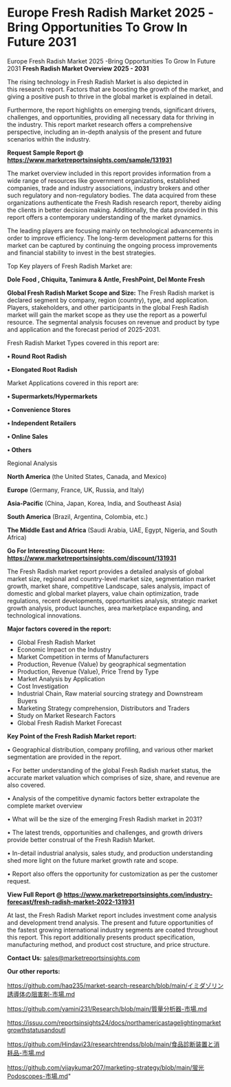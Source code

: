 # Europe Fresh Radish Market 2025 -Bring Opportunities To Grow In Future 2031
Europe Fresh Radish Market 2025 -Bring Opportunities To Grow In Future 2031
<Strong> Fresh Radish Market Overview 2025 - 2031</strong>

The rising technology in Fresh Radish Market is also depicted in this research report. Factors that are boosting the growth of the market, and giving a positive push to thrive in the global market is explained in detail.

Furthermore, the report highlights on emerging trends, significant drivers, challenges, and opportunities, providing all necessary data for thriving in the industry. This report market research offers a comprehensive perspective, including an in-depth analysis of the present and future scenarios within the industry.

<strong>Request Sample Report @ <a href=https://www.marketreportsinsights.com/sample/131931>https://www.marketreportsinsights.com/sample/131931</a></strong>

The market overview included in this report provides information from a wide range of resources like government organizations, established companies, trade and industry associations, industry brokers and other such regulatory and non-regulatory bodies. The data acquired from these organizations authenticate the Fresh Radish research report, thereby aiding the clients in better decision making. Additionally, the data provided in this report offers a contemporary understanding of the market dynamics.

The leading players are focusing mainly on technological advancements in order to improve efficiency. The long-term development patterns for this market can be captured by continuing the ongoing process improvements and financial stability to invest in the best strategies.

Top Key players of Fresh Radish Market are:

<strong>Dole Food , Chiquita, Tanimura & Antle, FreshPoint, Del Monte Fresh</strong>

<strong><b>Global Fresh Radish Market Scope and Size:</b></strong>
The Fresh Radish market is declared segment by company, region (country), type, and application. Players, stakeholders, and other participants in the global Fresh Radish market will gain the market scope as they use the report as a powerful resource. The segmental analysis focuses on revenue and product by type and application and the forecast period of 2025-2031.

Fresh Radish Market Types covered in this report are:

<strong>• Round Root Radish

• Elongated Root Radish</strong>

Market Applications covered in this report are:

<strong>• Supermarkets/Hypermarkets

• Convenience Stores

• Independent Retailers

• Online Sales

• Others</strong> 

Regional Analysis

<strong>North America</strong> (the United States, Canada, and Mexico)

<strong>Europe</strong> (Germany, France, UK, Russia, and Italy)

<strong>Asia-Pacific</strong> (China, Japan, Korea, India, and Southeast Asia)

<strong>South America</strong> (Brazil, Argentina, Colombia, etc.)

<strong>The Middle East and Africa</strong> (Saudi Arabia, UAE, Egypt, Nigeria, and South Africa)

<strong>Go For Interesting Discount Here: <a href=https://www.marketreportsinsights.com/discount/131931>https://www.marketreportsinsights.com/discount/131931</a></strong>

The Fresh Radish market report provides a detailed analysis of global market size, regional and country-level market size, segmentation market growth, market share, competitive Landscape, sales analysis, impact of domestic and global market players, value chain optimization, trade regulations, recent developments, opportunities analysis, strategic market growth analysis, product launches, area marketplace expanding, and technological innovations.

<strong><b>Major factors covered in the report:</b></strong>
<ul>
  <li>Global Fresh Radish Market </li>
  <li>Economic Impact on the Industry</li>
  <li>Market Competition in terms of Manufacturers</li>
  <li>Production, Revenue (Value) by geographical segmentation</li>
  <li>Production, Revenue (Value), Price Trend by Type</li>
  <li>Market Analysis by Application</li>
  <li>Cost Investigation</li>
  <li>Industrial Chain, Raw material sourcing strategy and Downstream Buyers</li>
  <li>Marketing Strategy comprehension, Distributors and Traders</li>
  <li>Study on Market Research Factors</li>
  <li>Global Fresh Radish Market Forecast</li>
</ul>

<strong><b>Key Point of the Fresh Radish Market report:</b></strong>

• Geographical distribution, company profiling, and various other market segmentation are provided in the report.

• For better understanding of the global Fresh Radish market status, the accurate market valuation which comprises of size, share, and revenue are also covered.

• Analysis of the competitive dynamic factors better extrapolate the complete market overview

• What will be the size of the emerging Fresh Radish market in 2031?

• The latest trends, opportunities and challenges, and growth drivers provide better construal of the Fresh Radish Market.

• In-detail industrial analysis, sales study, and production understanding shed more light on the future market growth rate and scope.

• Report also offers the opportunity for customization as per the customer request.

<strong><b>View Full Report @ <a href=https://www.marketreportsinsights.com/industry-forecast/fresh-radish-market-2022-131931>https://www.marketreportsinsights.com/industry-forecast/fresh-radish-market-2022-131931</a></b></strong>


At last, the Fresh Radish Market report includes investment come analysis and development trend analysis. The present and future opportunities of the fastest growing international industry segments are coated throughout this report. This report additionally presents product specification, manufacturing method, and product cost structure, and price structure.

<strong>Contact Us:</strong>
sales@marketreportsinsights.com

<strong>Our other reports:</strong>

<a href=https://github.com/haq235/market-search-research/blob/main/イミダゾリン誘導体の阻害剤-市場.md>https://github.com/haq235/market-search-research/blob/main/イミダゾリン誘導体の阻害剤-市場.md</a>

<a href=https://github.com/yamini231/Research/blob/main/質量分析器-市場.md>https://github.com/yamini231/Research/blob/main/質量分析器-市場.md</a>

<a href=https://issuu.com/reportsinsights24/docs/northamericastagelightingmarketgrowthstatusandoutl>https://issuu.com/reportsinsights24/docs/northamericastagelightingmarketgrowthstatusandoutl</a>

<a href=https://github.com/Hindavi23/researchtrendss/blob/main/食品診断装置と消耗品-市場.md>https://github.com/Hindavi23/researchtrendss/blob/main/食品診断装置と消耗品-市場.md</a>

<a href=https://github.com/vijaykumar207/marketing-strategy/blob/main/蛍光Podoscopes-市場.md>https://github.com/vijaykumar207/marketing-strategy/blob/main/蛍光Podoscopes-市場.md</a>"
